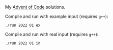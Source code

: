 My [Advent of Code] solutions.

Compile and run with example input (requires `g++`):
```
./run 2022 01 ex
```

Compile and run with real input (requires `g++`):
```
./run 2022 01 in
```

[Advent of Code]: https://adventofcode.com/
